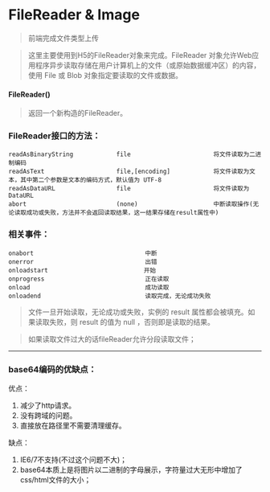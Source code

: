 # FileReader & Image

> 前端完成文件类型上传

> 这里主要使用到H5的FileReader对象来完成。FileReader 对象允许Web应用程序异步读取存储在用户计算机上的文件（或原始数据缓冲区）的内容，使用 File 或 Blob 对象指定要读取的文件或数据。

#### FileReader()
> 返回一个新构造的FileReader。

### FileReader接口的方法：

```
readAsBinaryString            file                       将文件读取为二进制编码
readAsText                    file,[encoding]            将文件读取为文本，其中第二个参数是文本的编码方式，默认值为 UTF-8
readAsDataURL                 file                       将文件读取为DataURL
abort                         (none)                     中断读取操作(无论读取成功或失败，方法并不会返回读取结果，这一结果存储在result属性中)
```


### 相关事件：


```
onabort                               中断
onerror                               出错
onloadstart                     　    开始
onprogress                            正在读取
onload                                成功读取
onloadend                             读取完成，无论成功失败
```

> 文件一旦开始读取，无论成功或失败，实例的 result 属性都会被填充。如果读取失败，则 result 的值为 null ，否则即是读取的结果。

> 如果读取文件过大的话fileReader允许分段读取文件；

---
### base64编码的优缺点：
优点：

1. 减少了http请求。
2. 没有跨域的问题。
3. 直接放在路径里不需要清理缓存。

缺点：
1. IE6/7不支持(不过这个问题不大)；
2. base64本质上是将图片以二进制的字母展示，字符量过大无形中增加了css/html文件的大小；

